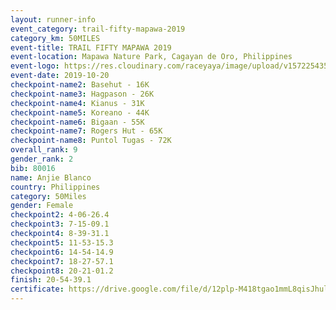 ```yaml
---
layout: runner-info 
event_category: trail-fifty-mapawa-2019 
category_km: 50MILES 
event-title: TRAIL FIFTY MAPAWA 2019  
event-location: Mapawa Nature Park, Cagayan de Oro, Philippines 
event-logo: https://res.cloudinary.com/raceyaya/image/upload/v1572254355/logo/trail-fifty-mapawa_fizjmb.jpg 
event-date: 2019-10-20 
checkpoint-name2: Basehut - 16K 
checkpoint-name3: Hagpason - 26K  
checkpoint-name4: Kianus - 31K 
checkpoint-name5: Koreano - 44K  
checkpoint-name6: Bigaan - 55K 
checkpoint-name7: Rogers Hut - 65K 
checkpoint-name8: Puntol Tugas - 72K 
overall_rank: 9
gender_rank: 2
bib: 80016
name: Anjie Blanco
country: Philippines
category: 50Miles
gender: Female
checkpoint2: 4-06-26.4
checkpoint3: 7-15-09.1
checkpoint4: 8-39-31.1
checkpoint5: 11-53-15.3
checkpoint6: 14-54-14.9
checkpoint7: 18-27-57.1
checkpoint8: 20-21-01.2
finish: 20-54-39.1
certificate: https://drive.google.com/file/d/12plp-M418tgao1mmL8qisJhuls_LpZ5g/view?usp=sharing
---
```

